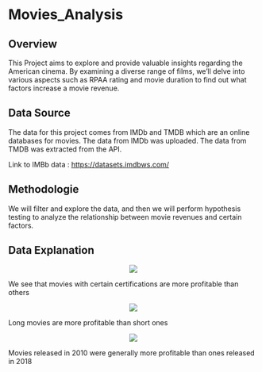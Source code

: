 # Movies_Analysis

## Overview
This Project aims to explore and provide valuable insights regarding the American cinema. By examining a diverse range of films, we’ll delve into various aspects such as RPAA rating and movie duration to find out what factors increase a movie revenue.

## Data Source
The data for this project comes from IMDb and TMDB which are an online databases for movies. The data from IMDb was uploaded. The data from TMDB was extracted from the API.

Link to IMBb data : https://datasets.imdbws.com/

## Methodologie
We will filter and explore the data, and then we will perform hypothesis testing to analyze the relationship between movie revenues and certain factors.

## Data Explanation

<p align = "center"> 
  <img src = "https://github.com/Mahdi-Kriaa/Movies_Analysis/blob/main/Images/revenue_vs_certifcation.png">
</p>

We see that movies with certain certifications are more profitable than others

<p align = "center"> 
  <img src = "https://github.com/Mahdi-Kriaa/Movies_Analysis/blob/main/Images/revenue_vs_duration.png">
</p>

Long movies are more profitable than short ones

<p align = "center"> 
  <img src = "https://github.com/Mahdi-Kriaa/Movies_Analysis/blob/main/Images/revenue_vs_release_year.png">
</p>

Movies released in 2010 were generally more profitable than ones released in 2018